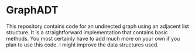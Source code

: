 # GraphADT
This repository contains code for an undirected graph using an adjacent list structure.
It is a straightforward implementation that contains basic methods. You most certainly have to add much more on your own if you plan to use this code.
I might improve the data structures used.
